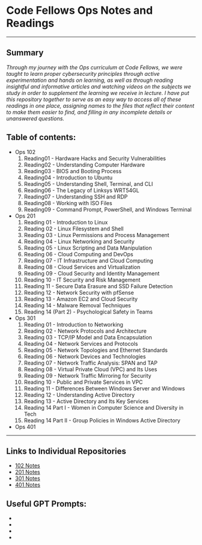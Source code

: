 # Code Fellows Ops Notes and Readings
---
## Summary
 *Through my journey with the Ops curriculum at Code Fellows, we were taught to learn proper cybersecurity principles through active experimentation and hands on learning, as well as through reading insightful and informative articles and watching videos on the subjects we study in order to supplement the learning we receive in lecture. I have put this repository together to serve as an easy way to access all of these readings in one place, assigning names to the files that reflect their content to make them easier to find, and filling in any incomplete details or unanswered questions.*

## Table of contents:
- Ops 102
    1. Reading01 - Hardware Hacks and Security Vulnerabilities
    2. Reading02 - Understanding Computer Hardware
    3. Reading03 - BIOS and Booting Process
    4. Reading04 - Introduction to Ubuntu
    5. Reading05 - Understanding Shell, Terminal, and CLI
    6. Reading06 - The Legacy of Linksys WRT54GL
    7. Reading07 - Understanding SSH and RDP
    8. Reading08 - Working with ISO Files
    9. Reading09 - Command Prompt, PowerShell, and Windows Terminal
- Ops 201
    1. Reading 01 - Introduction to Linux
    2. Reading 02 - Linux Filesystem and Shell
    3. Reading 03 - Linux Permissions and Process Management
    4. Reading 04 - Linux Networking and Security
    5. Reading 05 - Linux Scripting and Data Manipulation
    6. Reading 06 - Cloud Computing and DevOps
    7. Reading 07 - IT Infrastructure and Cloud Computing
    8. Reading 08 - Cloud Services and Virtualization
    9. Reading 09 - Cloud Security and Identity Management
    10. Reading 10 - IT Security and Risk Management
    11. Reading 11 - Secure Data Erasure and SSD Failure Detection
    12. Reading 12 - Network Security with pfSense
    13. Reading 13 - Amazon EC2 and Cloud Security
    14. Reading 14 - Malware Removal Techniques
    15. Reading 14 (Part 2) - Psychological Safety in Teams
- Ops 301
    1. Reading 01 - Introduction to Networking
    2. Reading 02 - Network Protocols and Architecture
    3. Reading 03 - TCP/IP Model and Data Encapsulation
    4. Reading 04 - Network Services and Protocols
    5. Reading 05 - Network Topologies and Ethernet Standards
    6. Reading 06 - Network Devices and Technologies
    7. Reading 07 - Network Traffic Analysis: SPAN and TAP
    8. Reading 08 - Virtual Private Cloud (VPC) and Its Uses
    9. Reading 09 - Network Traffic Mirroring for Security
    10. Reading 10 - Public and Private Services in VPC
    11. Reading 11 - Differences Between Windows Server and Windows
    12. Reading 12 - Understanding Active Directory
    13. Reading 13 - Active Directory and Its Key Services
    14. Reading 14 Part I - Women in Computer Science and Diversity in Tech
    15. Reading 14 Part II - Group Policies in Windows Active Directory
- Ops 401
---

## Links to Individual Repositories
- [102 Notes](https://github.com/theSam1998/ops102-Reading_notes)
- [201 Notes](https://github.com/theSam1998/ops-201-Reading-Notes)
- [301 Notes](https://github.com/theSam1998/ops-301-Reading-Notes)
- [401 Notes](https://github.com/theSam1998/Ops401Notes)

## Useful GPT Prompts:
- 
- 
- 
- 
